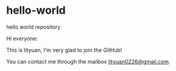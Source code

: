 # hello-world
hello world repository 

Hi everyone:

This is lityuan, I'm very glad to join the GitHub!

You can contact me through the mailbox lityuan0226@gmail.com.
